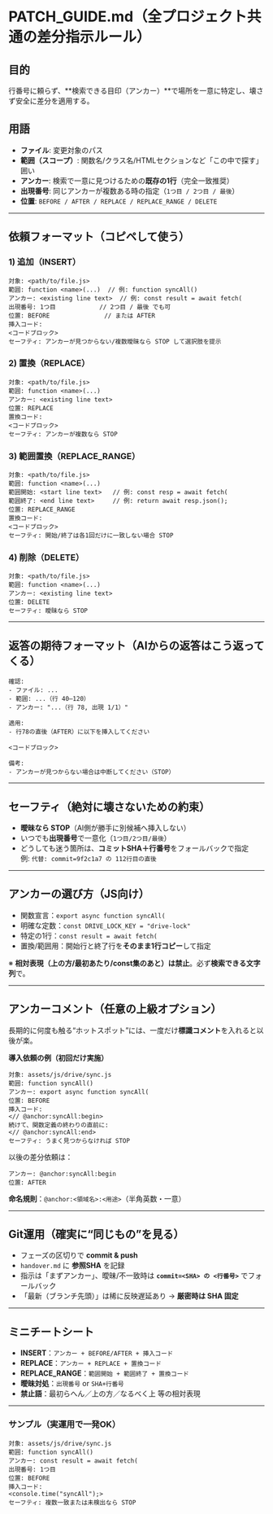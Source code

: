 # PATCH_GUIDE.md（全プロジェクト共通の差分指示ルール）

## 目的
行番号に頼らず、**検索できる目印（アンカー）**で場所を一意に特定し、壊さず安全に差分を適用する。

## 用語
- **ファイル**: 変更対象のパス
- **範囲（スコープ）**: 関数名/クラス名/HTMLセクションなど「この中で探す」囲い
- **アンカー**: 検索で一意に見つけるための**既存の1行**（完全一致推奨）
- **出現番号**: 同じアンカーが複数ある時の指定（`1つ目 / 2つ目 / 最後`）
- **位置**: `BEFORE / AFTER / REPLACE / REPLACE_RANGE / DELETE`

---

## 依頼フォーマット（コピペして使う）

### 1) 追加（INSERT）
```
対象: <path/to/file.js>
範囲: function <name>(...)  // 例: function syncAll()
アンカー: <existing line text>  // 例: const result = await fetch(
出現番号: 1つ目            // 2つ目 / 最後 でも可
位置: BEFORE               // または AFTER
挿入コード:
<コードブロック>
セーフティ: アンカーが見つからない/複数曖昧なら STOP して選択肢を提示
```

### 2) 置換（REPLACE）
```
対象: <path/to/file.js>
範囲: function <name>(...)
アンカー: <existing line text>
位置: REPLACE
置換コード:
<コードブロック>
セーフティ: アンカーが複数なら STOP
```

### 3) 範囲置換（REPLACE_RANGE）
```
対象: <path/to/file.js>
範囲: function <name>(...)
範囲開始: <start line text>   // 例: const resp = await fetch(
範囲終了: <end line text>     // 例: return await resp.json();
位置: REPLACE_RANGE
置換コード:
<コードブロック>
セーフティ: 開始/終了は各1回だけに一致しない場合 STOP
```

### 4) 削除（DELETE）
```
対象: <path/to/file.js>
範囲: function <name>(...)
アンカー: <existing line text>
位置: DELETE
セーフティ: 曖昧なら STOP
```

---

## 返答の期待フォーマット（AIからの返答はこう返ってくる）
```
確認:
- ファイル: ...
- 範囲: ...（行 40–120）
- アンカー: "...（行 78, 出現 1/1）"

適用:
- 行78の直後（AFTER）に以下を挿入してください

<コードブロック>

備考:
- アンカーが見つからない場合は中断してください（STOP）
```

---

## セーフティ（絶対に壊さないための約束）
- **曖昧なら STOP**（AI側が勝手に別候補へ挿入しない）
- いつでも**出現番号**で一意化（`1つ目/2つ目/最後`）
- どうしても迷う箇所は、**コミットSHA＋行番号**をフォールバックで指定  
  例: `代替: commit=9f2c1a7 の 112行目の直後`

---

## アンカーの選び方（JS向け）
- 関数宣言：`export async function syncAll(`  
- 明確な定数：`const DRIVE_LOCK_KEY = "drive-lock"`  
- 特定の1行：`const result = await fetch(`  
- 置換/範囲用：開始行と終了行を**そのまま1行コピー**して指定

※ **相対表現（上の方/最初あたり/const集のあと）は禁止**。必ず**検索できる文字列**で。

---

## アンカーコメント（任意の上級オプション）
長期的に何度も触る“ホットスポット”には、一度だけ**標識コメント**を入れると以後が楽。

**導入依頼の例（初回だけ実施）**
```
対象: assets/js/drive/sync.js
範囲: function syncAll()
アンカー: export async function syncAll(
位置: BEFORE
挿入コード:
<// @anchor:syncAll:begin>
続けて、関数定義の終わりの直前に:
<// @anchor:syncAll:end>
セーフティ: うまく見つからなければ STOP
```

以後の差分依頼は：
```
アンカー: @anchor:syncAll:begin
位置: AFTER
```

**命名規則**：`@anchor:<領域名>:<用途>`（半角英数・一意）

---

## Git運用（確実に“同じもの”を見る）
- フェーズの区切りで **commit & push**  
- `handover.md` に **参照SHA** を記録  
- 指示は「まずアンカー」、曖昧/不一致時は **`commit=<SHA> の <行番号>`** でフォールバック  
- 「最新（ブランチ先頭）」は稀に反映遅延あり → **厳密時は SHA 固定**

---

## ミニチートシート
- **INSERT**：`アンカー + BEFORE/AFTER + 挿入コード`  
- **REPLACE**：`アンカー + REPLACE + 置換コード`  
- **REPLACE_RANGE**：`範囲開始 + 範囲終了 + 置換コード`  
- **曖昧対処**：`出現番号` or `SHA+行番号`  
- **禁止語**：最初らへん／上の方／なるべく上 等の相対表現

---

### サンプル（実運用で一発OK）
```
対象: assets/js/drive/sync.js
範囲: function syncAll()
アンカー: const result = await fetch(
出現番号: 1つ目
位置: BEFORE
挿入コード:
<console.time("syncAll");>
セーフティ: 複数一致または未検出なら STOP
```
